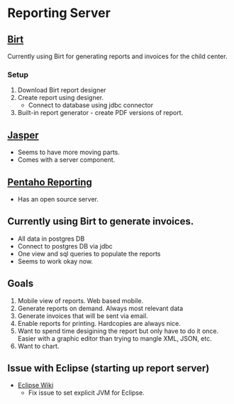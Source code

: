 # Reporting Server

## [Birt](http://www.eclipse.org/birt/)
Currently using Birt for generating reports and invoices for the child center.
### Setup
1. Download Birt report designer
1. Create report using designer.
    * Connect to database using jdbc connector
1. Built-in report generator - create PDF versions of report.

## [Jasper](http://community.jaspersoft.com/)
* Seems to have more moving parts.
* Comes with a server component.

## [Pentaho Reporting](https://community.hds.com/docs/DOC-1009856-pentaho-reporting)
* Has an open source server.

## Currently using Birt to generate invoices.
* All data in postgres DB
* Connect to postgres DB via jdbc
* One view and sql queries to populate the reports
* Seems to work okay now.

## Goals
1. Mobile view of reports. Web based mobile.
1. Generate reports on demand. Always most relevant data
1. Generate invoices that will be sent via email.
1. Enable reports for printing. Hardcopies are always nice.
1. Want to spend time desigining the report but only have to do it once. Easier with a graphic editor than trying to mangle XML, JSON, etc.
1. Want to chart.

## Issue with Eclipse (starting up report server)
* [Eclipse Wiki](https://wiki.eclipse.org/Eclipse.ini)
    * Fix issue to set explicit JVM for Eclipse.
